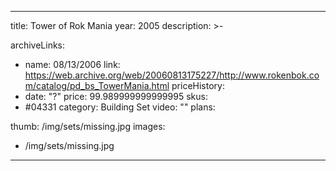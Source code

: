 
---
title: Tower of Rok Mania
year: 2005
description: >-
  
archiveLinks:
  - name: 08/13/2006
    link: https://web.archive.org/web/20060813175227/http://www.rokenbok.com/catalog/pd_bs_TowerMania.html
priceHistory:
  - date: "?"
    price: 99.989999999999995
skus:
  - #04331
category: Building Set
video: ""
plans:

thumb: /img/sets/missing.jpg
images:
  -  /img/sets/missing.jpg
---
